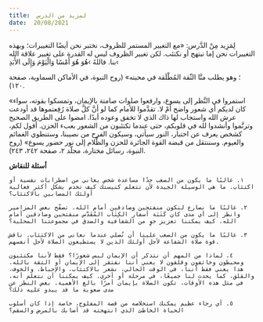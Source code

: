 ```yaml
---
title:  لمزيد من الدرس
date:  20/08/2021
---
```


لِمَزِيد مِنْ الدَّرس: «مع التغيير المستمر للظروف، نختبر نحن أيضًا التغييرات؛ وبهذه التغييرات نحن إما نبتهج أو نكتئب. لكن تغيير الظروف ليس له القدرة على تغيير علاقة الله بنا. فاللهُ ›هُوَ هُوَ أَمْسًا وَالْيَوْمَ وَإِلَى الأَبَدِ‹

؛ وهو يطلب منَّا الثّقة المُطْلَقة في محبته» (روح النبوة، في الأماكن السماوية، صفحة ١٢٠).

«استمروا في النَّظر إلى يسوع، وارفعوا صلوات صامتة بالإيمان، وتمسكوا بقوته، سواء كان لديكم أي شعور واضح أَمْ لا. تقدَّموا للأمام كما لو أنَّ كلَّ صلاة رُفِعتموها قد أودعت عرش الله واستجاب لها ذاك الذي لا تخفق وعوده أبدًا. امضوا على الطريق الصحيح وترنَّموا وأنشدوا لله في قلوبكم، حتى عندما تكتئبون من الشعور بعبء الحزن. أقول لكم، كشخص يعرف عن اختبار، النور سيأتي، وسيكون الفرح من نصيبنا، وستنطوي الغمائم والغيوم. وسننتقل من قبضة القوة الجائرة للحزن والظَّلام إلى نور حضور يسوع» (روح النبوة، رسائل مختارة، مجلّد ٢، صفحة ٢٤٢، ٢٤٣).

**أسئلة للنقاش**

`١. غالبًا ما يكون من الصعب جدًا مساعدة شخص يعاني من اضطرابات نفسية أو اكتئاب. ما هي الوسيلة الجيدة لأن تتعلم كنيستك كيف تخدم بشكل أكثر فعالية أولئك المصابين بالاكتئاب؟`

`٢. غالبًا ما نصارع لنكون منفتحين وصادقين أمام الله. تصفّح بعض المزامير وانظر إلى أي مدى كان كَتَبَة أسفار الكِتَاب المُقَدَّس منفتحين وصادقين أمام الله. كيف يمكننا تعزيز جوٍ من الشفافية والصدق في مجموعتنا المحلية؟`

`٣. غالبًا ما يكون من الصعب علينا أن نُصلي عندما نعاني من الاكتئاب. ناقش قوة صلاة الشفاعة لأجل أولئك الذين لا يستطيعون الصلاة لأجل أنفسهم.`

`٤. لماذا من المهم أن نتذكر أن الإيمان ليس شعورًا؟ فقط لأننا مكتئبون ومحبطون وخائفون وقلقون لا يعني أننا نفتقر إلى الإيمان أو الثقة بالله. هذا يعني فقط أننا، في الوقت الحالي، نشعر بالاكتئاب، والإحباط، والخوف، والقلق، كما يحدث لنا جميعًا، في مرحلة أو أخرى. كيف يمكننا أن نتعلم أنه، في مثل هذه الأوقات، تكون الصلاة بإيمان أمرًا بالغ الأهمية، بغض النظر عن مدى صعوبة ما قد يبدو عليه ذلك؟`

`٥. أي رجاء عظيم يمكنك استخلاصه من قصة المفلوج، خاصة إذا كان أسلوب الحياة الخاطئ الذي انتهجته قد أصابك بالمرض والسقم؟`